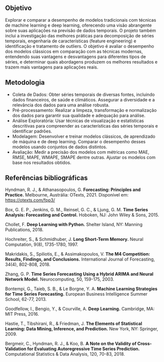 ## Objetivo
Explorar e comparar a desempenho de modelos tradicionais com técnicas de machine learning e deep learning, 
oferecendo uma visão abrangente sobre suas aplicações na previsão de dados temporais. 
O projeto também inclui a investigação das melhores práticas para decomposição de séries temporais, 
engenharia de características (feature engineering) e identificação e tratamento de outliers. 
O objetivo é avaliar o desempenho dos modelos clássicos em comparação com as técnicas modernas, 
entendendo suas vantagens e desvantagens para diferentes tipos de séries, e determinar quais abordagens 
produzem os melhores resultados e trazem mais vantagens para aplicações reais.

## Metodologia
- Coleta de Dados: Obter séries temporais de diversas fontes, incluindo dados financeiros, de saúde e climáticos. 
Assegurar a diversidade e a relevância dos dados para uma análise robusta. 
- Pré-processamento: Realizar a limpeza, transformação e normalização dos dados para garantir sua qualidade e adequação para análise.
- Análise Exploratória: Usar técnicas de visualização e estatísticas descritivas para compreender as características das séries temporais e identificar padrões.
- Modelagem: Desenvolver e treinar modelos clássicos, de aprendizado de máquina e de deep learning. Comparar o desempenho desses modelos usando conjuntos de dados distintos.
- Avaliação: Medir a precisão dos modelos com métricas como MAE, RMSE, MAPE, WMAPE, SMAPE dentre outras. Ajustar os modelos com base nos resultados obtidos.
  
## Referências bibliográficas
Hyndman, R. J., & Athanasopoulos, G.
**Forecasting: Principles and Practice.**
Melbourne, Austrália: OTexts, 2021.
Disponível em: https://otexts.com/fpp3/

Box, G. E. P., Jenkins, G. M., Reinsel, G. C., & Ljung, G. M.
**Time Series Analysis: Forecasting and Control.**
Hoboken, NJ: John Wiley & Sons, 2015.

Chollet, F.
**Deep Learning with Python.**
Shelter Island, NY: Manning Publications, 2018.

Hochreiter, S., & Schmidhuber, J.
**Long Short-Term Memory.**
Neural Computation, 9(8), 1735-1780, 1997.

Makridakis, S., Spiliotis, E., & Assimakopoulos, V.
**The M4 Competition: Results, Findings, and Conclusions.**
International Journal of Forecasting, 34(4), 802-808, 2018.

Zhang, G. P.
**Time Series Forecasting Using a Hybrid ARIMA and Neural Network Model.**
Neurocomputing, 50, 159-175, 2003.

Bontempi, G., Taieb, S. B., & Le Borgne, Y. A.
**Machine Learning Strategies for Time Series Forecasting.**
European Business Intelligence Summer School, 62-77, 2013.

Goodfellow, I., Bengio, Y., & Courville, A.
**Deep Learning.**
Cambridge, MA: MIT Press, 2016.

Hastie, T., Tibshirani, R., & Friedman, J.
**The Elements of Statistical Learning: Data Mining, Inference, and Prediction.**
New York, NY: Springer, 2009.

Bergmeir, C., Hyndman, R. J., & Koo, B.
**A Note on the Validity of Cross-Validation for Evaluating Autoregressive Time Series Prediction.**
Computational Statistics & Data Analysis, 120, 70-83, 2018.
